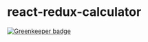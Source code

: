 # react-redux-calculator

[![Greenkeeper badge](https://badges.greenkeeper.io/elderapo/react-redux-calculator.svg)](https://greenkeeper.io/)